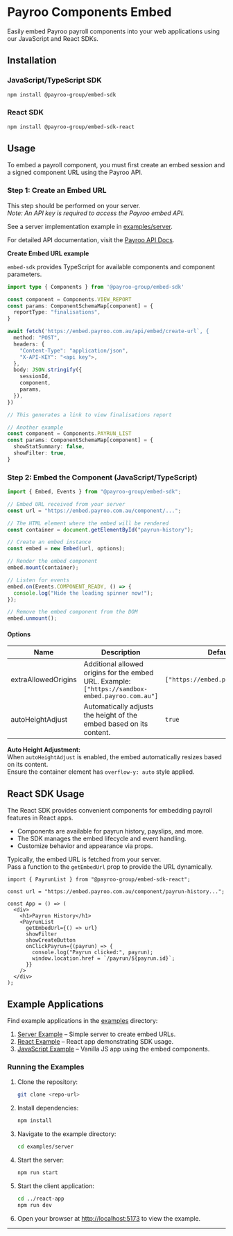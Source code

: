 # Payroo Components Embed

Easily embed Payroo payroll components into your web applications using our JavaScript and React SDKs.

## Installation

### JavaScript/TypeScript SDK

```bash
npm install @payroo-group/embed-sdk
```

### React SDK

```bash
npm install @payroo-group/embed-sdk-react
```

## Usage

To embed a payroll component, you must first create an embed session and a signed component URL using the Payroo API.

### Step 1: Create an Embed URL

This step should be performed on your server.  
_Note: An API key is required to access the Payroo embed API._

See a server implementation example in [examples/server](./examples/server).

For detailed API documentation, visit the [Payroo API Docs](https://docs.payroo.com.au/payroo-api#tag/embeds).

**Create Embed URL example**

`embed-sdk` provides TypeScript for available components and component parameters.

```ts
import type { Components } from '@payroo-group/embed-sdk'

const component = Components.VIEW_REPORT
const params: ComponentSchemaMap[component] = {
  reportType: "finalisations",
}

await fetch('https://embed.payroo.com.au/api/embed/create-url`, {
  method: "POST",
  headers: {
    "Content-Type": "application/json",
    "X-API-KEY": "<api key">,
  },
  body: JSON.stringify({
    sessionId,
    component,
    params,
  }),
})

// This generates a link to view finalisations report

// Another example
const component = Components.PAYRUN_LIST
const params: ComponentSchemaMap[component] = {
  showStatSummary: false,
  showFilter: true,
}
```

### Step 2: Embed the Component (JavaScript/TypeScript)

```ts
import { Embed, Events } from "@payroo-group/embed-sdk";

// Embed URL received from your server
const url = "https://embed.payroo.com.au/component/...";

// The HTML element where the embed will be rendered
const container = document.getElementById("payrun-history");

// Create an embed instance
const embed = new Embed(url, options);

// Render the embed component
embed.mount(container);

// Listen for events
embed.on(Events.COMPONENT_READY, () => {
  console.log("Hide the loading spinner now!");
});

// Remove the embed component from the DOM
embed.unmount();
```

#### Options

| Name                | Description                                                                                       | Default                              |
|---------------------|---------------------------------------------------------------------------------------------------|--------------------------------------|
| extraAllowedOrigins | Additional allowed origins for the embed URL. Example: `["https://sandbox-embed.payroo.com.au"]` | `["https://embed.payroo.com.au"]`    |
| autoHeightAdjust    | Automatically adjusts the height of the embed based on its content.                              | `true`                               |

**Auto Height Adjustment:**  
When `autoHeightAdjust` is enabled, the embed automatically resizes based on its content.  
Ensure the container element has `overflow-y: auto` style applied.

## React SDK Usage

The React SDK provides convenient components for embedding payroll features in React apps.

- Components are available for payrun history, payslips, and more.
- The SDK manages the embed lifecycle and event handling.
- Customize behavior and appearance via props.

Typically, the embed URL is fetched from your server.  
Pass a function to the `getEmbedUrl` prop to provide the URL dynamically.

```tsx
import { PayrunList } from "@payroo-group/embed-sdk-react";

const url = "https://embed.payroo.com.au/component/payrun-history...";

const App = () => (
  <div>
    <h1>Payrun History</h1>
    <PayrunList
      getEmbedUrl={() => url}
      showFilter
      showCreateButton
      onClickPayrun={(payrun) => {
        console.log("Payrun clicked:", payrun);
        window.location.href = `/payrun/${payrun.id}`;
      }}
    />
  </div>
);
```

## Example Applications

Find example applications in the [examples](./examples) directory:

1. [Server Example](./examples/server/README.md) – Simple server to create embed URLs.
2. [React Example](./examples/react-app/README.md) – React app demonstrating SDK usage.
3. [JavaScript Example](./examples/vanilla-app/README.md) – Vanilla JS app using the embed components.

### Running the Examples

1. Clone the repository:
   ```bash
   git clone <repo-url>
   ```
2. Install dependencies:
   ```bash
   npm install
   ```
3. Navigate to the example directory:
   ```bash
   cd examples/server
   ```
4. Start the server:
   ```bash
   npm run start
   ```
5. Start the client application:
   ```bash
   cd ../react-app
   npm run dev
   ```
6. Open your browser at [http://localhost:5173](http://localhost:5173) to view the example.

---
